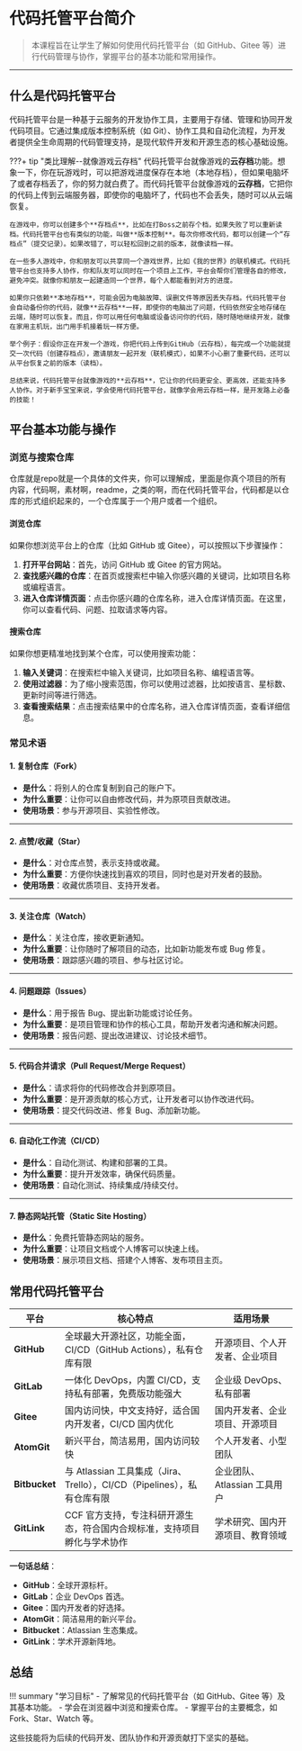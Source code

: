 # 代码托管平台简介

> 本课程旨在让学生了解如何使用代码托管平台（如 GitHub、Gitee 等）进行代码管理与协作，掌握平台的基本功能和常用操作。

---

## 什么是代码托管平台

代码托管平台是一种基于云服务的开发协作工具，主要用于存储、管理和协同开发代码项目。它通过集成版本控制系统（如 Git）、协作工具和自动化流程，为开发者提供全生命周期的代码管理支持，是现代软件开发和开源生态的核心基础设施。

???+ tip "类比理解--就像游戏云存档"
    代码托管平台就像游戏的**云存档**功能。想象一下，你在玩游戏时，可以把游戏进度保存在本地（本地存档），但如果电脑坏了或者存档丢了，你的努力就白费了。而代码托管平台就像游戏的**云存档**，它把你的代码上传到云端服务器，即使你的电脑坏了，代码也不会丢失，随时可以从云端恢复。

    在游戏中，你可以创建多个**存档点**，比如在打Boss之前存个档，如果失败了可以重新读档。代码托管平台也有类似的功能，叫做**版本控制**。每次你修改代码，都可以创建一个“存档点”（提交记录）。如果改错了，可以轻松回到之前的版本，就像读档一样。

    在一些多人游戏中，你和朋友可以共享同一个游戏世界，比如《我的世界》的联机模式。代码托管平台也支持多人协作，你和队友可以同时在一个项目上工作，平台会帮你们管理各自的修改，避免冲突。就像你和朋友一起建造同一个世界，每个人都能看到对方的进度。

    如果你只依赖**本地存档**，可能会因为电脑故障、误删文件等原因丢失存档。代码托管平台会自动备份你的代码，就像**云存档**一样，即使你的电脑出了问题，代码依然安全地存储在云端，随时可以恢复。而且，你可以用任何电脑或设备访问你的代码，随时随地继续开发，就像在家用主机玩，出门用手机接着玩一样方便。

    举个例子：假设你正在开发一个游戏，你把代码上传到GitHub（云存档），每完成一个功能就提交一次代码（创建存档点），邀请朋友一起开发（联机模式），如果不小心删了重要代码，还可以从平台恢复之前的版本（读档）。

    总结来说，代码托管平台就像游戏的**云存档**，它让你的代码更安全、更高效，还能支持多人协作。对于新手宝宝来说，学会使用代码托管平台，就像学会用云存档一样，是开发路上必备的技能！

## 平台基本功能与操作

### 浏览与搜索仓库

仓库就是repo就是一个具体的文件夹，你可以理解成，里面是你真个项目的所有内容，代码啊，素材啊，readme，之类的啊，而在代码托管平台，代码都是以仓库的形式组织起来的，一个仓库属于一个用户或者一个组织。

#### 浏览仓库

如果你想浏览平台上的仓库（比如 GitHub 或 Gitee），可以按照以下步骤操作：

1. **打开平台网站**：首先，访问 GitHub 或 Gitee 的官方网站。
2. **查找感兴趣的仓库**：在首页或搜索栏中输入你感兴趣的关键词，比如项目名称或编程语言。
3. **进入仓库详情页面**：点击你感兴趣的仓库名称，进入仓库详情页面。在这里，你可以查看代码、问题、拉取请求等内容。

#### 搜索仓库

如果你想更精准地找到某个仓库，可以使用搜索功能：

1. **输入关键词**：在搜索栏中输入关键词，比如项目名称、编程语言等。
2. **使用过滤器**：为了缩小搜索范围，你可以使用过滤器，比如按语言、星标数、更新时间等进行筛选。
3. **查看搜索结果**：点击搜索结果中的仓库名称，进入仓库详情页面，查看详细信息。

### 常见术语

#### 1. **复制仓库（Fork）**  

- **是什么**：将别人的仓库复制到自己的账户下。  
- **为什么重要**：让你可以自由修改代码，并为原项目贡献改进。  
- **使用场景**：参与开源项目、实验性修改。

---

#### 2. **点赞/收藏（Star）**

- **是什么**：对仓库点赞，表示支持或收藏。  
- **为什么重要**：方便你快速找到喜欢的项目，同时也是对开发者的鼓励。  
- **使用场景**：收藏优质项目、支持开发者。

---

#### 3. **关注仓库（Watch）**  

- **是什么**：关注仓库，接收更新通知。  
- **为什么重要**：让你随时了解项目的动态，比如新功能发布或 Bug 修复。  
- **使用场景**：跟踪感兴趣的项目、参与社区讨论。

---

#### 4. **问题跟踪（Issues）**  

- **是什么**：用于报告 Bug、提出新功能或讨论任务。  
- **为什么重要**：是项目管理和协作的核心工具，帮助开发者沟通和解决问题。  
- **使用场景**：报告问题、提出改进建议、讨论技术细节。

---

#### 5. **代码合并请求（Pull Request/Merge Request）**

- **是什么**：请求将你的代码修改合并到原项目。  
- **为什么重要**：是开源贡献的核心方式，让开发者可以协作改进代码。  
- **使用场景**：提交代码改进、修复 Bug、添加新功能。

---

#### 6. **自动化工作流（CI/CD）**  

- **是什么**：自动化测试、构建和部署的工具。  
- **为什么重要**：提升开发效率，确保代码质量。  
- **使用场景**：自动化测试、持续集成/持续交付。

---

#### 7. **静态网站托管（Static Site Hosting）**  

- **是什么**：免费托管静态网站的服务。  
- **为什么重要**：让项目文档或个人博客可以快速上线。  
- **使用场景**：展示项目文档、搭建个人博客、发布项目主页。

## 常用代码托管平台

| **平台**       | **核心特点**                                                                 | **适用场景**                     |
|----------------|------------------------------------------------------------------------------|----------------------------------|
| **GitHub**     | 全球最大开源社区，功能全面，CI/CD（GitHub Actions），私有仓库有限             | 开源项目、个人开发者、企业项目   |
| **GitLab**     | 一体化 DevOps，内置 CI/CD，支持私有部署，免费版功能强大                       | 企业级 DevOps、私有部署          |
| **Gitee**      | 国内访问快，中文支持好，适合国内开发者，CI/CD 国内优化                        | 国内开发者、企业项目、开源项目   |
| **AtomGit**    | 新兴平台，简洁易用，国内访问较快                                             | 个人开发者、小型团队             |
| **Bitbucket**  | 与 Atlassian 工具集成（Jira、Trello），CI/CD（Pipelines），私有仓库有限       | 企业团队、Atlassian 工具用户     |
| **GitLink**    | CCF 官方支持，专注科研开源生态，符合国内合规标准，支持项目孵化与学术协作       | 学术研究、国内开源项目、教育领域 |

**一句话总结**：

- **GitHub**：全球开源标杆。
- **GitLab**：企业 DevOps 首选。
- **Gitee**：国内开发者的好选择。
- **AtomGit**：简洁易用的新兴平台。
- **Bitbucket**：Atlassian 生态集成。
- **GitLink**：学术开源新阵地。

## 总结

!!! summary "学习目标"
    - 了解常见的代码托管平台（如 GitHub、Gitee 等）及其基本功能。
    - 学会在浏览器中浏览和搜索仓库。
    - 掌握平台的主要概念，如 Fork、Star、Watch 等。

这些技能将为后续的代码开发、团队协作和开源贡献打下坚实的基础。
